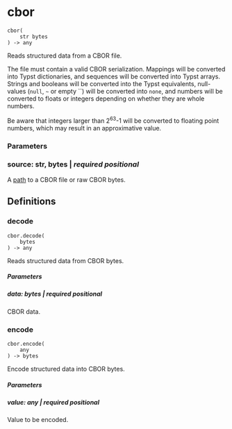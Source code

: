 
# cbor

```
cbor(
    str bytes
) -> any
```
Reads structured data from a CBOR file.

The file must contain a valid CBOR serialization. Mappings will be
converted into Typst dictionaries, and sequences will be converted into
Typst arrays. Strings and booleans will be converted into the Typst
equivalents, null-values (`null`, `~` or empty \`\`) will be converted
into <span class="typ-key">`none`</span>, and numbers will be converted
to floats or integers depending on whether they are whole numbers.

Be aware that integers larger than 2<sup>63</sup>-1 will be converted to
floating point numbers, which may result in an approximative value.


### Parameters


### source: str, bytes | _required_ _positional_

A [path](/reference/syntax/#paths) to a CBOR file or raw CBOR bytes.


## Definitions


### decode

```
cbor.decode(
    bytes
) -> any
```
Reads structured data from CBOR bytes.


##### Parameters


##### data: bytes | _required_ _positional_

CBOR data.


### encode

```
cbor.encode(
    any
) -> bytes
```
Encode structured data into CBOR bytes.


##### Parameters


##### value: any | _required_ _positional_

Value to be encoded.

